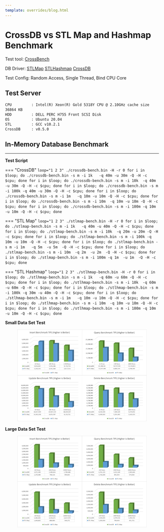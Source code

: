 ```yaml
---
template: overrides/blog.html
---
```


# CrossDB vs STL Map and Hashmap Benchmark

Test tool: [CrossBench](../../../docs/reference/crossbench)  

DB Driver: [STLMap](https://github.com/crossdb-org/CrossBench/blob/main/stlmap-bench.c) [STLHashmap](https://github.com/crossdb-org/CrossBench/blob/main/stlhmap-bench.c) [CrossDB](https://github.com/crossdb-org/CrossBench/blob/main/crossdb-bench.c) 

Test Config: Random Access, Single Thread, Bind CPU Core

## Test Server
```
CPU			: Intel(R) Xeon(R) Gold 5318Y CPU @ 2.10GHz	cache size 36864 KB
HDD			: DELL PERC H755 Front SCSI Disk
OS			: Ubuntu 20.04
STL			: GCC v10.2.1
CrossDB		: v0.5.0
```

<!--
cat /proc/cpuinfo
sudo lshw -class disk
-->

## In-Memory Database Benchmark
-------------------------------------------------------------------------------

**Test Script**

=== "CrossDB"
	```
	loop="1 2 3"
	./crossdb-bench.bin -H -r 0
	for i in $loop; do ./crossdb-bench.bin -s m -i 1k   -q 40m -u 30m -Q -H -c $cpu; done
	for i in $loop; do ./crossdb-bench.bin -s m -i 10k  -q 40m -u 30m -Q -H -c $cpu; done
	for i in $loop; do ./crossdb-bench.bin -s m -i 100k -q 40m -u 30m -Q -H -c $cpu; done
	for i in $loop; do ./crossdb-bench.bin -s m -i 1m   -q 10m -u 10m -Q -H -c $cpu; done
	for i in $loop; do ./crossdb-bench.bin -s m -i 10m  -q 10m -u 10m -Q -H -c $cpu; done
	for i in $loop; do ./crossdb-bench.bin -s m -i 100m -q 10m -u 10m -Q -H -c $cpu; done
	```

=== "STL Map"
	```
	loop="1 2 3"
	./stlmap-bench.bin -H -r 0
	for i in $loop; do ./stlmap-bench.bin -s m -i 1k   -q 40m -u 40m -Q -H -c $cpu; done
	for i in $loop; do ./stlmap-bench.bin -s m -i 10k  -q 20m -u 20m -Q -H -c $cpu; done
	for i in $loop; do ./stlmap-bench.bin -s m -i 100k -q 10m -u 10m -Q -H -c $cpu; done
	for i in $loop; do ./stlmap-bench.bin -s m -i 1m   -q 5m  -u 5m  -Q -H -c $cpu; done
	for i in $loop; do ./stlmap-bench.bin -s m -i 10m  -q 2m  -u 2m  -Q -H -c $cpu; done
	for i in $loop; do ./stlmap-bench.bin -s m -i 100m -q 1m  -u 1m  -Q -H -c $cpu; done
	```

=== "STL Hashmap"
	```
	loop="1 2 3"
	./stlhmap-bench.bin -H -r 0
	for i in $loop; do ./stlhmap-bench.bin -s m -i 1k   -q 60m -u 60m -Q -H -c $cpu; done
	for i in $loop; do ./stlhmap-bench.bin -s m -i 10k  -q 60m -u 60m -Q -H -c $cpu; done
	for i in $loop; do ./stlhmap-bench.bin -s m -i 100k -q 30m -u 40m -Q -H -c $cpu; done
	for i in $loop; do ./stlhmap-bench.bin -s m -i 1m   -q 10m -u 10m -Q -H -c $cpu; done
	for i in $loop; do ./stlhmap-bench.bin -s m -i 10m  -q 10m -u 10m -Q -H -c $cpu; done
	for i in $loop; do ./stlhmap-bench.bin -s m -i 100m -q 10m -u 10m -Q -H -c $cpu; done
	```

**Small Data Set Test**
<figure class="cdb-figure">
	<img src="../../../images/benchmark/crossdb-vs-stlmap-small.png">
</figure>

**Large Data Set Test**
<figure class="cdb-figure">
	<img src="../../../images/benchmark/crossdb-vs-stlmap-large.png">
</figure>

<!--
Insert		| STL Map	| STL HashMap | CrossDB
 ----       | ----      | ----        | ----
1K Rows		| 5,208,333	| 8,547,008	  | 4,016,064
10K Rows	| 4,591,368	| 9,293,680	  | 5,356,186
100K Rows	| 2,817,933	| 5,918,910	  | 4,159,733
1M Rows		| 1,370,486	| 4,307,429	  | 3,972,399
10M Rows	|   748,116	| 2,631,628	  | 2,489,824
100M Rows	|   499,605	| 2,053,950	  | 1,789,488

Query		| STL Map	| STL HashMap | CrossDB
 ----       | ----      | ----        | ----
1K Rows		| 15,027,199| 48,217,752  | 22,109,461
10K Rows	|  8,803,245| 40,067,111  | 19,717,491
100K Rows	|  4,358,592| 14,537,531  | 14,143,811
1M Rows		|  1,742,606|  4,337,721  |  6,761,225
10M Rows	|   891,655	|  3,017,805  |  4,013,349
100M Rows	|   574,920	|  2,319,960  |  2,903,683

Update		| STL Map	| STL HashMap | CrossDB
 ----       | ----      | ----        | ----
1K Rows		| 14,301,936| 38,029,789  | 16,017,004
10K Rows	|  8,605,787| 37,813,531  | 14,567,100
100K Rows	|  4,169,751| 26,214,830  | 10,259,367
1M Rows		|  1,640,802|  8,075,979  |  5,484,965
10M Rows	|    888,080|  5,781,288  |  3,556,671
100M Rows	|    549,272|  4,479,402  |  2,627,970
				
Delete		| STL Map	| STL HashMap | CrossDB
 ----       | ----      | ----        | ----
1K Rows		| 6,493,506	| 18,181,818  | 8,333,333
10K Rows	| 5,291,005	| 14,513,788  | 7,385,524
100K Rows	| 3,163,555	|  9,502,090  | 5,474,052
1M Rows		| 1,292,819	|  3,890,687  | 3,184,835
10M Rows	|  706,443	|  2,453,485  | 2,070,516
100M Rows	|  451,721	|  1,880,413  | 1,492,552
-->